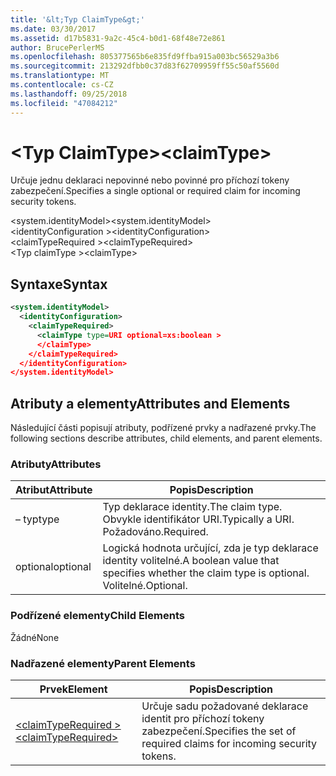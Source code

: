 ```yaml
---
title: '&lt;Typ ClaimType&gt;'
ms.date: 03/30/2017
ms.assetid: d17b5831-9a2c-45c4-b0d1-68f48e72e861
author: BrucePerlerMS
ms.openlocfilehash: 805377565b6e835fd9ffba915a003bc56529a3b6
ms.sourcegitcommit: 213292dfbb0c37d83f62709959ff55c50af5560d
ms.translationtype: MT
ms.contentlocale: cs-CZ
ms.lasthandoff: 09/25/2018
ms.locfileid: "47084212"
---
```

# <a name="ltclaimtypegt"></a><span data-ttu-id="d3cac-102">&lt;Typ ClaimType&gt;</span><span class="sxs-lookup"><span data-stu-id="d3cac-102">&lt;claimType&gt;</span></span>
<span data-ttu-id="d3cac-103">Určuje jednu deklaraci nepovinné nebo povinné pro příchozí tokeny zabezpečení.</span><span class="sxs-lookup"><span data-stu-id="d3cac-103">Specifies a single optional or required claim for incoming security tokens.</span></span>  
  
 <span data-ttu-id="d3cac-104">\<system.identityModel></span><span class="sxs-lookup"><span data-stu-id="d3cac-104">\<system.identityModel></span></span>  
<span data-ttu-id="d3cac-105">\<identityConfiguration ></span><span class="sxs-lookup"><span data-stu-id="d3cac-105">\<identityConfiguration></span></span>  
<span data-ttu-id="d3cac-106">\<claimTypeRequired ></span><span class="sxs-lookup"><span data-stu-id="d3cac-106">\<claimTypeRequired></span></span>  
<span data-ttu-id="d3cac-107">\<Typ claimType ></span><span class="sxs-lookup"><span data-stu-id="d3cac-107">\<claimType></span></span>  
  
## <a name="syntax"></a><span data-ttu-id="d3cac-108">Syntaxe</span><span class="sxs-lookup"><span data-stu-id="d3cac-108">Syntax</span></span>  
  
```xml  
<system.identityModel>  
  <identityConfiguration>  
    <claimTypeRequired>  
      <claimType type=URI optional=xs:boolean >  
      </claimType>  
    </claimTypeRequired>  
  </identityConfiguration>  
</system.identityModel>  
```  
  
## <a name="attributes-and-elements"></a><span data-ttu-id="d3cac-109">Atributy a elementy</span><span class="sxs-lookup"><span data-stu-id="d3cac-109">Attributes and Elements</span></span>  
 <span data-ttu-id="d3cac-110">Následující části popisují atributy, podřízené prvky a nadřazené prvky.</span><span class="sxs-lookup"><span data-stu-id="d3cac-110">The following sections describe attributes, child elements, and parent elements.</span></span>  
  
### <a name="attributes"></a><span data-ttu-id="d3cac-111">Atributy</span><span class="sxs-lookup"><span data-stu-id="d3cac-111">Attributes</span></span>  
  
|<span data-ttu-id="d3cac-112">Atribut</span><span class="sxs-lookup"><span data-stu-id="d3cac-112">Attribute</span></span>|<span data-ttu-id="d3cac-113">Popis</span><span class="sxs-lookup"><span data-stu-id="d3cac-113">Description</span></span>|  
|---------------|-----------------|  
|<span data-ttu-id="d3cac-114">– typ</span><span class="sxs-lookup"><span data-stu-id="d3cac-114">type</span></span>|<span data-ttu-id="d3cac-115">Typ deklarace identity.</span><span class="sxs-lookup"><span data-stu-id="d3cac-115">The claim type.</span></span> <span data-ttu-id="d3cac-116">Obvykle identifikátor URI.</span><span class="sxs-lookup"><span data-stu-id="d3cac-116">Typically a URI.</span></span> <span data-ttu-id="d3cac-117">Požadováno.</span><span class="sxs-lookup"><span data-stu-id="d3cac-117">Required.</span></span>|  
|<span data-ttu-id="d3cac-118">optional</span><span class="sxs-lookup"><span data-stu-id="d3cac-118">optional</span></span>|<span data-ttu-id="d3cac-119">Logická hodnota určující, zda je typ deklarace identity volitelné.</span><span class="sxs-lookup"><span data-stu-id="d3cac-119">A boolean value that specifies whether the claim type is optional.</span></span> <span data-ttu-id="d3cac-120">Volitelné.</span><span class="sxs-lookup"><span data-stu-id="d3cac-120">Optional.</span></span>|  
  
### <a name="child-elements"></a><span data-ttu-id="d3cac-121">Podřízené elementy</span><span class="sxs-lookup"><span data-stu-id="d3cac-121">Child Elements</span></span>  
 <span data-ttu-id="d3cac-122">Žádné</span><span class="sxs-lookup"><span data-stu-id="d3cac-122">None</span></span>  
  
### <a name="parent-elements"></a><span data-ttu-id="d3cac-123">Nadřazené elementy</span><span class="sxs-lookup"><span data-stu-id="d3cac-123">Parent Elements</span></span>  
  
|<span data-ttu-id="d3cac-124">Prvek</span><span class="sxs-lookup"><span data-stu-id="d3cac-124">Element</span></span>|<span data-ttu-id="d3cac-125">Popis</span><span class="sxs-lookup"><span data-stu-id="d3cac-125">Description</span></span>|  
|-------------|-----------------|  
|[<span data-ttu-id="d3cac-126">\<claimTypeRequired ></span><span class="sxs-lookup"><span data-stu-id="d3cac-126">\<claimTypeRequired></span></span>](../../../../../docs/framework/configure-apps/file-schema/windows-identity-foundation/claimtyperequired.md)|<span data-ttu-id="d3cac-127">Určuje sadu požadované deklarace identit pro příchozí tokeny zabezpečení.</span><span class="sxs-lookup"><span data-stu-id="d3cac-127">Specifies the set of required claims for incoming security tokens.</span></span>|
